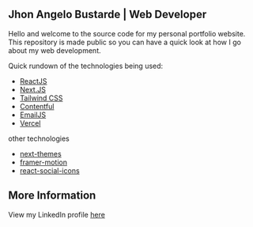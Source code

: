 ## Jhon Angelo Bustarde | Web Developer

Hello and welcome to the source code for my personal portfolio website. This repository is made public so you can have a quick look at how I go about my web development.

Quick rundown of the technologies being used:

- [ReactJS](https://reactjs.org/)
- [Next.JS](https://nextjs.org/)
- [Tailwind CSS](https://tailwindcss.com/)
- [Contentful](https://www.contentful.com/)
- [EmailJS](https://www.emailjs.com/)
- [Vercel](https://vercel.com/)

other technologies

- [next-themes](https://github.com/pacocoursey/next-themes)
- [framer-motion](https://www.framer.com/motion/)
- [react-social-icons](https://github.com/jaketrent/react-social-icons)

## More Information

View my LinkedIn profile [here](https://www.linkedin.com/in/jhonangelob/)
